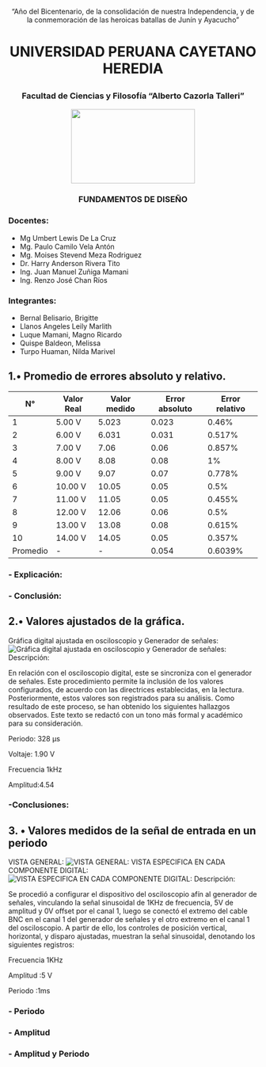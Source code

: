 <p align = "center"> “Año del Bicentenario, de la consolidación de nuestra Independencia, y de la conmemoración de las heroicas batallas de Junín y Ayacucho” </p>

# <p align = "center"> UNIVERSIDAD PERUANA CAYETANO HEREDIA </p>

### <p align = "center"> Facultad de Ciencias y Filosofía “Alberto Cazorla Talleri” </p>

<p align="center">
  <img src="https://github.com/Fx2048/Team_4_FdD/blob/main/Im%C3%A1genes/Logo_upch.jpeg" width="250" height="150" style="margin: auto;">
</p>


### <p align = "center"> FUNDAMENTOS DE DISEÑO </p>


### Docentes:

  - Mg Umbert Lewis De La Cruz  
  - Mg. Paulo Camilo Vela Antón 
  - Mg. Moises Stevend Meza Rodriguez 
  - Dr. Harry Anderson Rivera Tito 
  - Ing. Juan Manuel Zuñiga Mamani  
  - Ing. Renzo José Chan Ríos


### Integrantes:                                                                                  

  - Bernal Belisario, Brigitte
  - Llanos Angeles Leily Marlith
  - Luque Mamani, Magno Ricardo
  - Quispe Baldeon, Melissa
  - Turpo Huaman, Nilda Marivel





## 1.• Promedio de errores absoluto y relativo.  
| N° | Valor Real | Valor medido | Error absoluto | Error relativo |
|---|---|---|---|---|
| 1 | 5.00 V | 5.023 | 0.023 | 0.46% |
| 2 | 6.00 V | 6.031 | 0.031 | 0.517% |
| 3 | 7.00 V | 7.06 | 0.06 | 0.857% |
| 4 | 8.00 V | 8.08 | 0.08 | 1% |
| 5 | 9.00 V | 9.07 | 0.07 | 0.778% |
| 6 | 10.00 V | 10.05 | 0.05 | 0.5% |
| 7 | 11.00 V | 11.05 | 0.05 | 0.455% |
| 8 | 12.00 V | 12.06 | 0.06 | 0.5% |
| 9 | 13.00 V | 13.08 | 0.08 | 0.615% |
| 10 | 14.00 V | 14.05 | 0.05 | 0.357% |
| Promedio | - | - | 0.054 | 0.6039% |


   ### - Explicación:
   ### - Conclusión:

## 2.•  Valores ajustados de la gráfica.  

Gráfica digital ajustada en osciloscopio y Generador de señales: 
![Gráfica digital ajustada en osciloscopio y Generador de señales:]()
Descripción:  

En relación con el osciloscopio digital, este se sincroniza con el generador de señales. Este procedimiento permite la inclusión de los valores configurados, de acuerdo con las directrices establecidas, en la lectura. Posteriormente, estos valores son registrados para su análisis. Como resultado de este proceso, se han obtenido los siguientes hallazgos observados. Este texto se redactó con un tono más formal y académico para su consideración. 

 

Periodo:  328 μs 

Voltaje: 1.90 V 

Frecuencia 1kHz 

Amplitud:4.54 

  ### -Conclusiones:
  

## 3. •  Valores medidos de la señal de entrada en un periodo 

VISTA GENERAL: 
![VISTA GENERAL: ]()
VISTA ESPECIFICA EN CADA COMPONENTE DIGITAL: 
![VISTA ESPECIFICA EN CADA COMPONENTE DIGITAL: ]()
Descripción: 

Se procedió a configurar el dispositivo del osciloscopio afín al generador de señales, vinculando la señal sinusoidal de 1KHz de frecuencia, 5V de amplitud y 0V offset por el canal 1, luego se conectó el extremo del cable BNC en el canal 1 del generador de señales y el otro extremo en el canal 1 del osciloscopio. A partir de ello, los controles de posición vertical, horizontal, y disparo ajustadas, muestran la señal sinusoidal, denotando los siguientes registros: 

Frecuencia 1KHz 

Amplitud :5 V 

Periodo :1ms 

### - Periodo
### - Amplitud
### - Amplitud y Periodo
